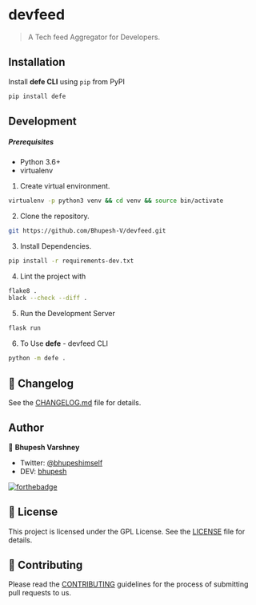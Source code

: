 # devfeed

> A Tech feed Aggregator for Developers.


## Installation

Install **defe CLI** using `pip` from PyPI

```bash
pip install defe
```


## Development

##### Prerequisites
- Python 3.6+
- virtualenv

1. Create virtual environment.
```bash
virtualenv -p python3 venv && cd venv && source bin/activate
```
2. Clone the repository.
```bash
git https://github.com/Bhupesh-V/devfeed.git
```
3. Install Dependencies.
```bash
pip install -r requirements-dev.txt
```
4. Lint the project with
```bash
flake8 .
black --check --diff .
```
5. Run the Development Server
```bash
flask run
```
6. To Use **defe** - devfeed CLI
```bash
python -m defe .
```


## 📝 Changelog

See the [CHANGELOG.md](CHANGELOG.md) file for details.


## Author

👥 **Bhupesh Varshney**

- Twitter: [@bhupeshimself](https://twitter.com/bhupeshimself)
- DEV: [bhupesh](https://dev.to/bhupesh)

[![forthebadge](https://forthebadge.com/images/badges/built-with-love.svg)](https://forthebadge.com)

## 📜 License

This project is licensed under the GPL License. See the [LICENSE](LICENSE) file for details.

## 👋 Contributing

Please read the [CONTRIBUTING](CONTRIBUTING.md) guidelines for the process of submitting pull requests to us.